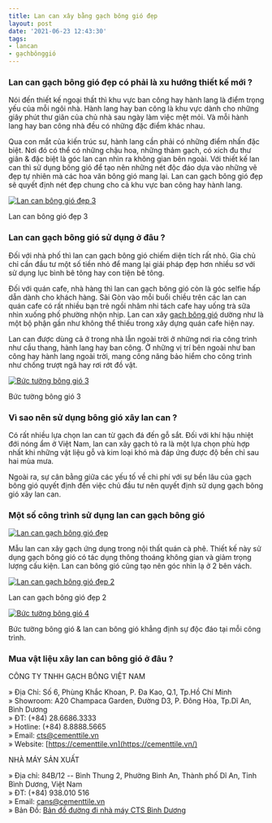 ```yaml
---
title: Lan can xây bằng gạch bông gió đẹp
layout: post
date: '2021-06-23 12:43:30'
tags:
- lancan
- gạchbônggió
---
```


### Lan can gạch bông gió đẹp có phải là xu hướng thiết kế mới ?

Nói đến thiết kế ngoại thất thì khu vực ban công hay hành lang là điểm trọng yếu của mỗi ngôi nhà. Hành lang hay ban công là khu vực dành cho những giây phút thư giãn của chủ nhà sau ngày làm việc mệt mỏi. Và mỗi hành lang hay ban công nhà đều có những đặc điểm khác nhau.

Qua con mắt của kiến trúc sư, hành lang cần phải có những điểm nhấn đặc biệt. Nơi đó có thể có những chậu hoa, những thảm gạch, có xích đu thư giãn & đặc biệt là góc lan can nhìn ra không gian bên ngoài. Với thiết kế lan can thì sử dụng bông gió để tạo nên những nét độc đáo dựa vào những vẽ đẹp tự nhiên mà các hoa văn bông gió mang lại. Lan can gạch bông gió đẹp sẽ quyết định nét đẹp chung cho cả khu vực ban công hay hành lang.

[![Lan can bông gió đẹp 3](http://cementtile.vn/wp-content/uploads/2021/06/xLan-can-gach-bong-gio-3-6.jpg.pagespeed.ic.o0aIUtJZuu.jpg "Lan can gạch bông gió là xu hướng thiết kế 2021 6")](https://cementtile.vn/wp-content/uploads/2021/06/Lan-can-gach-bong-gio-3-6.jpg)

Lan can bông gió đẹp 3

### Lan can gạch bông gió sử dụng ở đâu ?

Đối với nhà phố thì lan can gạch bông gió chiếm diện tích rất nhỏ. Gia chủ chỉ cần đầu tư một số tiền nhỏ để mang lại giải pháp đẹp hơn nhiều sơ với sử dụng lục bình bê tông hay con tiện bê tông.

Đối với quán cafe, nhà hàng thì lan can gạch bông gió còn là góc selfie hấp dẫn dành cho khách hàng. Sài Gòn vào mỗi buổi chiều trên các lan can quán cafe có rất nhiều bạn trẻ ngồi nhâm nhi tách cafe hay uống trà sữa nhìn xuống phố phường nhộn nhịp. Lan can xây [gạch bông gió](https://cementtile.vn/vi/gach-bong-gio-trang-tri/) dường như là một bộ phận gần như không thể thiếu trong xây dựng quán cafe hiện nay.

Lan can được dùng cả ở trong nhà lẫn ngoài trời ở những nơi rìa công trình như cầu thang, hành lang hay ban công. Ở những vị trí bên ngoài như ban công hay hành lang ngoài trời, mang công năng bảo hiểm cho công trình như chống trượt ngã hay rơi rớt đồ vật.

[![Bức tường bông gió 3](http://cementtile.vn/wp-content/uploads/2021/06/xLan-can-gach-bong-gio-3-3.jpg.pagespeed.ic.TU5za9YEih.jpg "Lan can gạch bông gió là xu hướng thiết kế 2021 7")](https://cementtile.vn/wp-content/uploads/2021/06/Lan-can-gach-bong-gio-3-3.jpg)

Bức tường bông gió 3

### Vì sao nên sử dụng bông gió xây lan can ?

Có rất nhiều lựa chọn lan can từ gạch đá đến gỗ sắt. Đối với khí hậu nhiệt đới nóng ẩm ở Việt Nam, lan can xây gạch tỏ ra là một lựa chọn phù hợp nhất khi những vật liệu gỗ và kim loại khó mà đáp ứng được độ bền chỉ sau hai mùa mưa.

Ngoài ra, sự cân bằng giữa các yếu tố về chi phí với sự bền lâu của gạch bông gió quyết định đến việc chủ đầu tư nên quyết định sử dụng gạch bông gió xây lan can.

### Một số công trình sử dụng lan can gạch bông gió

[![Lan can gạch bông gió đẹp](http://cementtile.vn/wp-content/uploads/2021/06/xLan-can-gach-bong-gio-do.jpg.pagespeed.ic.jX1SKaTScm.jpg "Lan can gạch bông gió là xu hướng thiết kế 2021 8")](https://cementtile.vn/wp-content/uploads/2021/06/Lan-can-gach-bong-gio-do.jpg)

Mẫu lan can xây gạch ứng dụng trong nội thất quán cà phê. Thiết kế này sử dụng gạch bông gió có tác dụng thông thoáng không gian và giảm trọng lượng cấu kiện. Lan can bông gió cũng tạo nên góc nhìn lạ ở 2 bên vách.

[![Lan can gạch bông gió đẹp 2](http://cementtile.vn/wp-content/uploads/2021/06/xLan-can-gach-bong-gio-do-2.jpg.pagespeed.ic.YvW_rKwtTa.jpg "Lan can gạch bông gió là xu hướng thiết kế 2021 9")](https://cementtile.vn/wp-content/uploads/2021/06/Lan-can-gach-bong-gio-do-2.jpg)

Lan can gạch bông gió đẹp 2

[![Bức tường bông gió 4](http://cementtile.vn/wp-content/uploads/2021/06/xLan-can-gach-bong-gio-3-5.jpg.pagespeed.ic.CLeQa_y8lC.jpg "Lan can gạch bông gió là xu hướng thiết kế 2021 10")](https://cementtile.vn/wp-content/uploads/2021/06/Lan-can-gach-bong-gio-3-5.jpg)

Bức tường bông gió & lan can bông gió khẳng định sự độc đáo tại mỗi công trình.

### Mua vật liệu xây lan can bông gió ở đâu ?

CÔNG TY TNHH GẠCH BÔNG VIỆT NAM

» Địa Chỉ: Số 6, Phùng Khắc Khoan, P. Đa Kao, Q.1, Tp.Hồ Chí Minh\
» Showroom: A20 Champaca Garden, Đường D3, P. Đông Hòa, Tp.Dĩ An, Bình Dương\
» ĐT: (+84) 28.6686.3333\
» Hotline: (+84) 8.8888.5665\
» Email: cts@cementtile.vn\
» Website: [https://cementtile.vn](https://cementtile.vn/)

NHÀ MÁY SẢN XUẤT

» Địa chỉ: 84B/12 -- Bình Thung 2, Phường Bình An, Thành phố Dĩ An, Tỉnh Bình Dương, Việt Nam\
» ĐT: (+84) 938.010 516\
» Email: cans@cementtile.vn\
» Bản Đồ: [Bản đồ đường đi nhà máy CTS Bình Dương](https://goo.gl/maps/hDpWwTKhnpQWiWH88)

